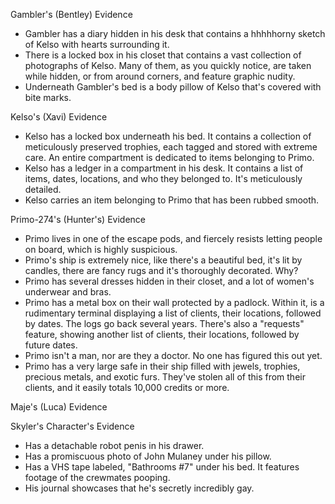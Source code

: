 Gambler's (Bentley) Evidence
- Gambler has a diary hidden in his desk that contains a hhhhhorny sketch of Kelso with hearts surrounding it.
- There is a locked box in his closet that contains a vast collection of photographs of Kelso. Many of them, as you quickly notice, are taken while hidden, or from around corners, and feature graphic nudity. 
- Underneath Gambler's bed is a body pillow of Kelso that's covered with bite marks.

Kelso's (Xavi) Evidence
- Kelso has a locked box underneath his bed. It contains a collection of meticulously preserved trophies, each tagged and stored with extreme care. An entire compartment is dedicated to items belonging to Primo.
- Kelso has a ledger in a compartment in his desk. It contains a list of items, dates, locations, and who they belonged to. It's meticulously detailed.
- Kelso carries an item belonging to Primo that has been rubbed smooth.

Primo-274's (Hunter's) Evidence
- Primo lives in one of the escape pods, and fiercely resists letting people on board, which is highly suspicious.
- Primo's ship is extremely nice, like there's a beautiful bed, it's lit by candles, there are fancy rugs and it's thoroughly decorated. Why?
- Primo has several dresses hidden in their closet, and a lot of women's underwear and bras.
- Primo has a metal box on their wall protected by a padlock. Within it, is a rudimentary terminal displaying a list of clients, their locations, followed by dates. The logs go back several years. There's also a "requests" feature, showing another list of clients, their locations, followed by future dates.
- Primo isn't a man, nor are they a doctor. No one has figured this out yet.
- Primo has a very large safe in their ship filled with jewels, trophies, precious metals, and exotic furs. They've stolen all of this from their clients, and it easily totals 10,000 credits or more.

Maje's (Luca) Evidence

Skyler's Character's Evidence
- Has a detachable robot penis in his drawer.
- Has a promiscuous photo of John Mulaney under his pillow.
- Has a VHS tape labeled, "Bathrooms #7" under his bed. It features footage of the crewmates pooping.
- His journal showcases that he's secretly incredibly gay.